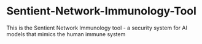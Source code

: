 # Sentient-Network-Immunology-Tool
This is the Sentient Network Immunology tool - a security system for AI models that mimics the human immune system
